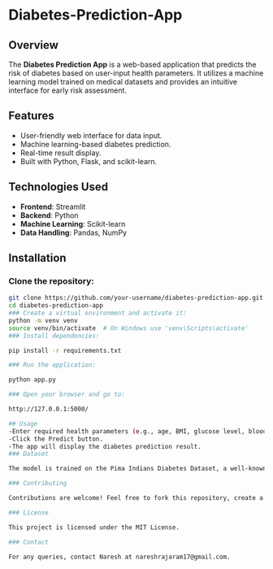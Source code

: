 # Diabetes-Prediction-App

## Overview

The **Diabetes Prediction App** is a web-based application that predicts the risk of diabetes based on user-input health parameters. It utilizes a machine learning model trained on medical datasets and provides an intuitive interface for early risk assessment.

## Features

- User-friendly web interface for data input.
- Machine learning-based diabetes prediction.
- Real-time result display.
- Built with Python, Flask, and scikit-learn.

## Technologies Used

- **Frontend**: Streamlit
- **Backend**: Python
- **Machine Learning**: Scikit-learn
- **Data Handling**: Pandas, NumPy

## Installation

### Clone the repository:
```bash
git clone https://github.com/your-username/diabetes-prediction-app.git
cd diabetes-prediction-app
### Create a virtual environment and activate it:
python -m venv venv
source venv/bin/activate  # On Windows use 'venv\Scripts\activate'
### Install dependencies:

pip install -r requirements.txt

### Run the application:

python app.py

### Open your browser and go to:

http://127.0.0.1:5000/

## Usage
-Enter required health parameters (e.g., age, BMI, glucose level, blood pressure, etc.).
-Click the Predict button.
-The app will display the diabetes prediction result.
### Dataset

The model is trained on the Pima Indians Diabetes Dataset, a well-known dataset in medical machine learning applications.

### Contributing

Contributions are welcome! Feel free to fork this repository, create a feature branch, and submit a pull request.

### License

This project is licensed under the MIT License.

### Contact

For any queries, contact Naresh at nareshrajaram17@gmail.com.

